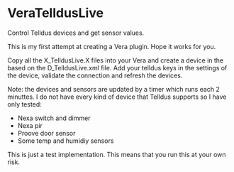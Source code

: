 # VeraTelldusLive
Control Telldus devices and get sensor values.

This is my first attempt at creating a Vera plugin. Hope it works for you.

Copy all the X_TelldusLive.X files into your Vera and create a device in the based on the D_TelldusLive.xml file. 
Add your telldus keys in the settings of the device, validate the connection and refresh the devices.

Note: the devices and sensors are updated by a timer which runs each 2 minuttes. I do not have every kind of device that Telldus supports 
so I have only tested:

* Nexa switch and dimmer
* Nexa pir
* Proove door sensor
* Some temp and humidiy sensors

This is just a test implementation. This means that you run this at your own risk.

